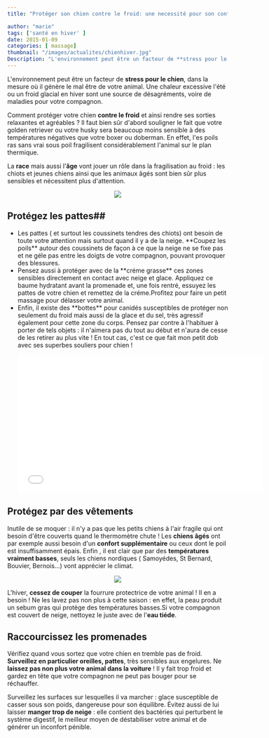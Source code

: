 ```yaml
---
title: "Protéger son chien contre le froid: une necessité pour son confort et sa santé"

author: "marie"
tags: ['santé en hiver' ]
date: 2015-01-09
categories: [ massage]
thumbnail: "/images/actualites/chienhiver.jpg"
Description: "L'environnement peut être un facteur de **stress pour le chien**, dans la mesure où il génère le mal être de votre animal. Une chaleur excessive l'été ou un froid glacial en hiver sont une source de désagréments, voire de maladies pour votre compagnon"
---
```


L'environnement peut être un facteur de **stress pour le chien**, dans la mesure où il génère le mal être de votre animal. Une chaleur excessive l'été ou un froid glacial en hiver sont une source de désagréments, voire de maladies pour votre compagnon.


Comment  protéger votre chien **contre le froid** et ainsi rendre ses sorties relaxantes et agréables ?
Il faut bien sûr d'abord souligner le fait que votre golden retriever ou votre husky sera beaucoup moins sensible à des températures négatives que votre boxer ou doberman. En effet, l'es poils ras sans vrai sous poil fragilisent considérablement l'animal sur le plan thermique.


La **race** mais aussi l'**âge** vont jouer un rôle dans la fragilisation au froid : les chiots et jeunes chiens ainsi que les animaux âgés sont bien sûr plus sensibles et nécessitent plus d'attention.

<p align="center"><img src= "/images/actualites/chienhiver.jpg"></p>

## Protégez les pattes##
<ul>
<li>
 Les pattes ( et surtout les coussinets tendres des chiots) ont besoin de toute votre attention mais surtout quand il y a de la neige. **Coupez les poils** autour des coussinets de façon à ce que la neige ne se fixe pas et  ne géle pas entre les doigts de votre compagnon, pouvant provoquer des blessures. </li>
<li>Pensez aussi à protéger avec de la **créme grasse** ces zones sensibles directement en contact avec neige et glace. Appliquez ce baume hydratant avant la promenade et, une fois rentré, essuyez les pattes de votre chien et remettez de la créme.Profitez pour faire un petit massage pour délasser votre animal.</li>
<li>Enfin, il existe des **bottes** pour canidés susceptibles de protéger non seulement du froid mais aussi de la glace et du sel, très agressif également pour cette zone du corps. Pensez par contre à l'habituer à porter de tels objets : il n'aimera pas du tout au début et n'aura de cesse de les retirer au plus vite ! En tout cas, c'est ce que fait mon petit dob avec ses superbes souliers pour chien !</li>


<p align="center"><iframe width="560" height="315" src="//www.youtube.com/embed/8aZ46iP98LY" frameborder="0" allowfullscreen></iframe>
</ul>


## Protégez par des vêtements ##

Inutile de se moquer : il n'y a pas que les petits chiens à l'air fragile qui ont besoin d'être couverts quand le thermomètre chute ! Les **chiens âgés** ont par exemple aussi besoin d'un **confort supplémentaire** ou ceux dont le poil est insuffisamment épais. Enfin , il est clair que par des **températures vraiment basses**, seuls les chiens nordiques ( Samoyédes, St Bernard, Bouvier, Bernois...) vont apprécier le climat.

<p align="center"><img src= "/images/actualites/winter-clothes.jpg"></p>

L'hiver, **cessez de couper** la fourrure protectrice de votre animal ! Il en a besoin ! Ne les lavez pas non plus à cette saison : en effet, la peau produit un sebum gras qui protège des températures basses.Si votre compagnon est couvert de neige, nettoyez le juste avec de l'**eau tiéde**.

## Raccourcissez les promenades ##
Vérifiez quand vous sortez que votre chien en tremble pas de froid. **Surveillez en particulier oreilles, pattes**, très sensibles aux engelures. Ne **laissez pas non plus votre animal dans la voiture** ! Il y fait trop froid et gardez en tête que votre compagnon ne peut pas bouger pour se réchauffer.


Surveillez les surfaces sur lesquelles il va marcher : glace susceptible de casser sous son poids, dangereuse pour son équilibre.
Évitez aussi de lui laisser **manger trop de neige** :  elle contient des bactéries qui perturbent le système digestif, le meilleur moyen de déstabiliser votre animal et de générer un inconfort pénible.